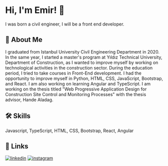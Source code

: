 
# Hi, I'm Emir! 👋

I was born a civil engineer, I will be a front end developer.


## 🚀 About Me
 I graduated from Istanbul University Civil Engineering Department in 2020. In the same year, I started a master's program at Yıldız Technical University, Department of Construction, as I wanted to improve myself by working on technological activities in the construction sector. During the education period, I tried to take courses in Front-End development. I had the opportunity to improve myself in Python, HTML, CSS, JavaScript, Bootstrap, and React. I am also working on learning Angular and TypeScript. I am working on the thesis titled "Web Progressive Application Design for Construction Site Control and Monitoring Processes" with the thesis advisor, Hande Aladag.

## 🛠 Skills
Javascript, TypeScript, HTML, CSS, Bootstrap, React, Angular


<!--## Documentation

[Documentation](https://linktodocumentation)-->


## 🔗 Links
<!--[![portfolio](https://img.shields.io/badge/my_portfolio-000?style=for-the-badge&logo=ko-fi&logoColor=white)](https://katherinempeterson.com/)-->
[![linkedin](https://img.shields.io/badge/linkedin-0A66C2?style=for-the-badge&logo=linkedin&logoColor=white)](https://www.linkedin.com/in/emirnuriyildiz)
[![instagram](https://img.shields.io/badge/instagram-C13584?style=for-the-badge&logo=instagram&logoColor=white)](https://instagram.com/emirnyildiz)



<!--[![Github Badge](https://img.shields.io/badge/-Github-000?style=quare&labelColor=000&logo=Github&logoColor=white&link=link)](https://github.com/emirnyildiz) 
[![Instagram Badge](https://img.shields.io/badge/-Instagram-C13584?style=flat-quare&labelColor=C13584&logo=instagram&logoColor=white&link=link)](link) 
[![Linkedin Badge](https://img.shields.io/badge/-linkedin-757575?style=flat-quare&labelColor=757575&logo=Medium&logoColor=white&link=link)](link) 
[![Blogger Badge](https://img.shields.io/badge/-Blogger-FF9800?style=flat-quare&labelColor=FF9800&logo=Blogger&logoColor=white&link=link)](link)-->



